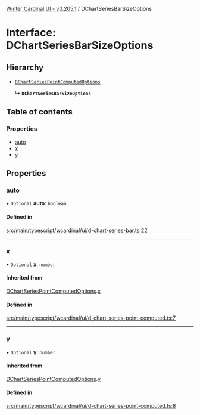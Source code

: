 [Winter Cardinal UI - v0.205.1](../index.md) / DChartSeriesBarSizeOptions

# Interface: DChartSeriesBarSizeOptions

## Hierarchy

- [`DChartSeriesPointComputedOptions`](DChartSeriesPointComputedOptions.md)

  ↳ **`DChartSeriesBarSizeOptions`**

## Table of contents

### Properties

- [auto](DChartSeriesBarSizeOptions.md#auto)
- [x](DChartSeriesBarSizeOptions.md#x)
- [y](DChartSeriesBarSizeOptions.md#y)

## Properties

### auto

• `Optional` **auto**: `boolean`

#### Defined in

[src/main/typescript/wcardinal/ui/d-chart-series-bar.ts:22](https://github.com/winter-cardinal/winter-cardinal-ui/blob/v0.205.1/src/main/typescript/wcardinal/ui/d-chart-series-bar.ts#L22)

___

### x

• `Optional` **x**: `number`

#### Inherited from

[DChartSeriesPointComputedOptions](DChartSeriesPointComputedOptions.md).[x](DChartSeriesPointComputedOptions.md#x)

#### Defined in

[src/main/typescript/wcardinal/ui/d-chart-series-point-computed.ts:7](https://github.com/winter-cardinal/winter-cardinal-ui/blob/v0.205.1/src/main/typescript/wcardinal/ui/d-chart-series-point-computed.ts#L7)

___

### y

• `Optional` **y**: `number`

#### Inherited from

[DChartSeriesPointComputedOptions](DChartSeriesPointComputedOptions.md).[y](DChartSeriesPointComputedOptions.md#y)

#### Defined in

[src/main/typescript/wcardinal/ui/d-chart-series-point-computed.ts:8](https://github.com/winter-cardinal/winter-cardinal-ui/blob/v0.205.1/src/main/typescript/wcardinal/ui/d-chart-series-point-computed.ts#L8)
